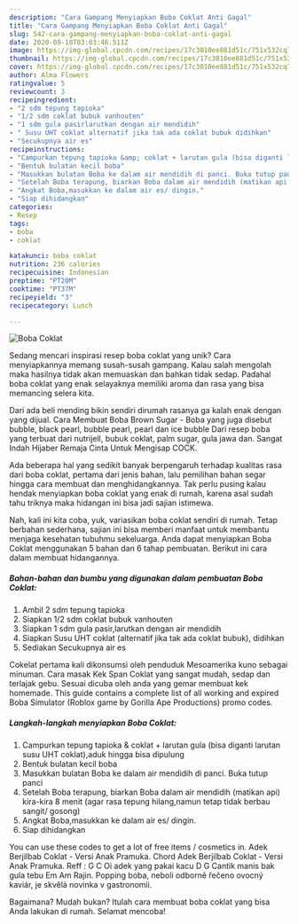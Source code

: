 ```yaml
---
description: "Cara Gampang Menyiapkan Boba Coklat Anti Gagal"
title: "Cara Gampang Menyiapkan Boba Coklat Anti Gagal"
slug: 542-cara-gampang-menyiapkan-boba-coklat-anti-gagal
date: 2020-09-10T03:03:46.511Z
image: https://img-global.cpcdn.com/recipes/17c3010ee881d51c/751x532cq70/boba-coklat-foto-resep-utama.jpg
thumbnail: https://img-global.cpcdn.com/recipes/17c3010ee881d51c/751x532cq70/boba-coklat-foto-resep-utama.jpg
cover: https://img-global.cpcdn.com/recipes/17c3010ee881d51c/751x532cq70/boba-coklat-foto-resep-utama.jpg
author: Alma Flowers
ratingvalue: 5
reviewcount: 3
recipeingredient:
- "2 sdm tepung tapioka"
- "1/2 sdm coklat bubuk vanhouten"
- "1 sdm gula pasirlarutkan dengan air mendidih"
- " Susu UHT coklat alternatif jika tak ada coklat bubuk didihkan"
- "Secukupnya air es"
recipeinstructions:
- "Campurkan tepung tapioka &amp; coklat + larutan gula (bisa diganti larutan susu UHT coklat),aduk hingga bisa dipulung"
- "Bentuk bulatan kecil boba"
- "Masukkan bulatan Boba ke dalam air mendidih di panci. Buka tutup panci"
- "Setelah Boba terapung, biarkan Boba dalam air mendidih (matikan api) kira-kira 8 menit (agar rasa tepung hilang,namun tetap tidak berbau sangit/ gosong)"
- "Angkat Boba,masukkan ke dalam air es/ dingin."
- "Siap dihidangkan"
categories:
- Resep
tags:
- boba
- coklat

katakunci: boba coklat 
nutrition: 236 calories
recipecuisine: Indonesian
preptime: "PT20M"
cooktime: "PT37M"
recipeyield: "3"
recipecategory: Lunch

---
```



![Boba Coklat](https://img-global.cpcdn.com/recipes/17c3010ee881d51c/751x532cq70/boba-coklat-foto-resep-utama.jpg)

Sedang mencari inspirasi resep boba coklat yang unik? Cara menyiapkannya memang susah-susah gampang. Kalau salah mengolah maka hasilnya tidak akan memuaskan dan bahkan tidak sedap. Padahal boba coklat yang enak selayaknya memiliki aroma dan rasa yang bisa memancing selera kita.

Dari ada beli mending bikin sendiri dirumah rasanya ga kalah enak dengan yang dijual. Cara Membuat Boba Brown Sugar - Boba yang juga disebut bubble, black pearl, bubble pearl, pearl dan ice bubble Dari resep boba yang terbuat dari nutrijell, bubuk coklat, palm sugar, gula jawa dan. Sangat Indah Hijaber Remaja Cinta Untuk Mengisap COCK.

Ada beberapa hal yang sedikit banyak berpengaruh terhadap kualitas rasa dari boba coklat, pertama dari jenis bahan, lalu pemilihan bahan segar hingga cara membuat dan menghidangkannya. Tak perlu pusing kalau hendak menyiapkan boba coklat yang enak di rumah, karena asal sudah tahu triknya maka hidangan ini bisa jadi sajian istimewa.


Nah, kali ini kita coba, yuk, variasikan boba coklat sendiri di rumah. Tetap berbahan sederhana, sajian ini bisa memberi manfaat untuk membantu menjaga kesehatan tubuhmu sekeluarga. Anda dapat menyiapkan Boba Coklat menggunakan 5 bahan dan 6 tahap pembuatan. Berikut ini cara dalam membuat hidangannya.

<!--inarticleads1-->

##### Bahan-bahan dan bumbu yang digunakan dalam pembuatan Boba Coklat:

1. Ambil 2 sdm tepung tapioka
1. Siapkan 1/2 sdm coklat bubuk vanhouten
1. Siapkan 1 sdm gula pasir,larutkan dengan air mendidih
1. Siapkan  Susu UHT coklat (alternatif jika tak ada coklat bubuk), didihkan
1. Sediakan Secukupnya air es


Cokelat pertama kali dikonsumsi oleh penduduk Mesoamerika kuno sebagai minuman. Cara masak Kek Span Coklat yang sangat mudah, sedap dan terlajak gebu. Sesuai dicuba oleh anda yang gemar membuat kek homemade. This guide contains a complete list of all working and expired Boba Simulator (Roblox game by Gorilla Ape Productions) promo codes. 

<!--inarticleads2-->

##### Langkah-langkah menyiapkan Boba Coklat:

1. Campurkan tepung tapioka &amp; coklat + larutan gula (bisa diganti larutan susu UHT coklat),aduk hingga bisa dipulung
1. Bentuk bulatan kecil boba
1. Masukkan bulatan Boba ke dalam air mendidih di panci. Buka tutup panci
1. Setelah Boba terapung, biarkan Boba dalam air mendidih (matikan api) kira-kira 8 menit (agar rasa tepung hilang,namun tetap tidak berbau sangit/ gosong)
1. Angkat Boba,masukkan ke dalam air es/ dingin.
1. Siap dihidangkan


You can use these codes to get a lot of free items / cosmetics in. Adek Berjilbab Coklat - Versi Anak Pramuka. Chord Adek Berjilbab Coklat - Versi Anak Pramuka. Reff : G C Oi adek yang pakai kacu D G Cantik manis bak gula tebu Em Am Rajin. Popping boba, neboli odborně řečeno ovocný kaviár, je skvělá novinka v gastronomii. 

Bagaimana? Mudah bukan? Itulah cara membuat boba coklat yang bisa Anda lakukan di rumah. Selamat mencoba!
